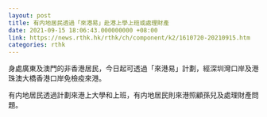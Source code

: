 ```yaml
---
layout: post
title: 有内地居民透過「來港易」赴港上學上班或處理財產　
date: 2021-09-15 18:06:43.000000000 +08:00
link: https://news.rthk.hk/rthk/ch/component/k2/1610720-20210915.htm
categories: rthk
---
```


身處廣東及澳門的非香港居民，今日起可透過「來港易」計劃，經深圳灣口岸及港珠澳大橋香港口岸免檢疫來港。

有内地居民透過計劃來港上大學和上班，有内地居民則來港照顧孫兒及處理財產問題。
